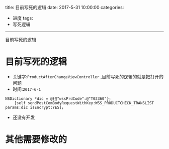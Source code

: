 title: 目前写死的逻辑
date: 2017-5-31 10:00:00
categories: 
- 进度
tags: 
- 写死逻辑

---

目前写死的逻辑


# 目前写死的逻辑

- 关键字:`ProductAfterChangeViewController` ,目前写死的逻辑的就是把打开的问题
- 时间:`2017-6-1`

```
NSDictionary *dic = @{@"wssPrdCode":@"T02360"};
    [self sendPostComBodyRequestWithKey:WSS_PRODUCTCHECK_TRANSLIST params:dic isEncrypt:YES];

```

- 还没有开发


# 其他需要修改的






